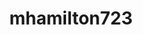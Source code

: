 ---
title: mhamilton723
github: https://github.com/mhamilton723
mode: dark
transition: 3s
archetype:
  - Little Bit of Everything
---
